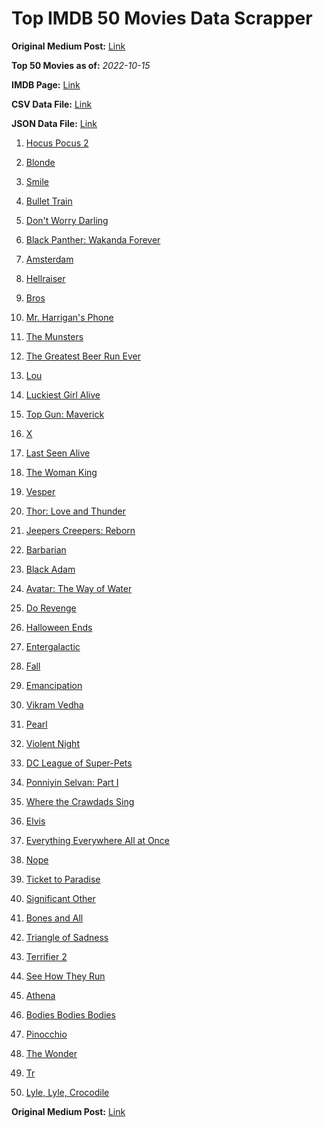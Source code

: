 # Top IMDB 50 Movies Data Scrapper

**Original Medium Post:** [Link](https://medium.com/@nishantsahoo/which-movie-should-i-watch-5c83a3c0f5b1) 

**Top 50 Movies as of:** _2022-10-15_

**IMDB Page:** [Link](http://www.imdb.com/search/title?release_date=2022,2022&title_type=feature)

**CSV Data File:** [Link](/Data/data.csv)

**JSON Data File:** [Link](/Data/data.json)

1. [Hocus Pocus 2](https://www.imdb.com/title/tt11909878/?ref_=adv_li_tt)

2. [Blonde](https://www.imdb.com/title/tt1655389/?ref_=adv_li_tt)

3. [Smile](https://www.imdb.com/title/tt15474916/?ref_=adv_li_tt)

4. [Bullet Train](https://www.imdb.com/title/tt12593682/?ref_=adv_li_tt)

5. [Don't Worry Darling](https://www.imdb.com/title/tt10731256/?ref_=adv_li_tt)

6. [Black Panther: Wakanda Forever](https://www.imdb.com/title/tt9114286/?ref_=adv_li_tt)

7. [Amsterdam](https://www.imdb.com/title/tt10304142/?ref_=adv_li_tt)

8. [Hellraiser](https://www.imdb.com/title/tt0887261/?ref_=adv_li_tt)

9. [Bros](https://www.imdb.com/title/tt9731598/?ref_=adv_li_tt)

10. [Mr. Harrigan's Phone](https://www.imdb.com/title/tt12908110/?ref_=adv_li_tt)

11. [The Munsters](https://www.imdb.com/title/tt14813212/?ref_=adv_li_tt)

12. [The Greatest Beer Run Ever](https://www.imdb.com/title/tt10268488/?ref_=adv_li_tt)

13. [Lou](https://www.imdb.com/title/tt5315210/?ref_=adv_li_tt)

14. [Luckiest Girl Alive](https://www.imdb.com/title/tt4595186/?ref_=adv_li_tt)

15. [Top Gun: Maverick](https://www.imdb.com/title/tt1745960/?ref_=adv_li_tt)

16. [X](https://www.imdb.com/title/tt13560574/?ref_=adv_li_tt)

17. [Last Seen Alive](https://www.imdb.com/title/tt10242388/?ref_=adv_li_tt)

18. [The Woman King](https://www.imdb.com/title/tt8093700/?ref_=adv_li_tt)

19. [Vesper](https://www.imdb.com/title/tt20225374/?ref_=adv_li_tt)

20. [Thor: Love and Thunder](https://www.imdb.com/title/tt10648342/?ref_=adv_li_tt)

21. [Jeepers Creepers: Reborn](https://www.imdb.com/title/tt14121726/?ref_=adv_li_tt)

22. [Barbarian](https://www.imdb.com/title/tt15791034/?ref_=adv_li_tt)

23. [Black Adam](https://www.imdb.com/title/tt6443346/?ref_=adv_li_tt)

24. [Avatar: The Way of Water](https://www.imdb.com/title/tt1630029/?ref_=adv_li_tt)

25. [Do Revenge](https://www.imdb.com/title/tt13327038/?ref_=adv_li_tt)

26. [Halloween Ends](https://www.imdb.com/title/tt10665342/?ref_=adv_li_tt)

27. [Entergalactic](https://www.imdb.com/title/tt10687116/?ref_=adv_li_tt)

28. [Fall](https://www.imdb.com/title/tt15325794/?ref_=adv_li_tt)

29. [Emancipation](https://www.imdb.com/title/tt12530246/?ref_=adv_li_tt)

30. [Vikram Vedha](https://www.imdb.com/title/tt13131350/?ref_=adv_li_tt)

31. [Pearl](https://www.imdb.com/title/tt18925334/?ref_=adv_li_tt)

32. [Violent Night](https://www.imdb.com/title/tt12003946/?ref_=adv_li_tt)

33. [DC League of Super-Pets](https://www.imdb.com/title/tt8912936/?ref_=adv_li_tt)

34. [Ponniyin Selvan: Part I](https://www.imdb.com/title/tt10701074/?ref_=adv_li_tt)

35. [Where the Crawdads Sing](https://www.imdb.com/title/tt9411972/?ref_=adv_li_tt)

36. [Elvis](https://www.imdb.com/title/tt3704428/?ref_=adv_li_tt)

37. [Everything Everywhere All at Once](https://www.imdb.com/title/tt6710474/?ref_=adv_li_tt)

38. [Nope](https://www.imdb.com/title/tt10954984/?ref_=adv_li_tt)

39. [Ticket to Paradise](https://www.imdb.com/title/tt14109724/?ref_=adv_li_tt)

40. [Significant Other](https://www.imdb.com/title/tt15353964/?ref_=adv_li_tt)

41. [Bones and All](https://www.imdb.com/title/tt10168670/?ref_=adv_li_tt)

42. [Triangle of Sadness](https://www.imdb.com/title/tt7322224/?ref_=adv_li_tt)

43. [Terrifier 2](https://www.imdb.com/title/tt10403420/?ref_=adv_li_tt)

44. [See How They Run](https://www.imdb.com/title/tt13640696/?ref_=adv_li_tt)

45. [Athena](https://www.imdb.com/title/tt15445056/?ref_=adv_li_tt)

46. [Bodies Bodies Bodies](https://www.imdb.com/title/tt8110652/?ref_=adv_li_tt)

47. [Pinocchio](https://www.imdb.com/title/tt4593060/?ref_=adv_li_tt)

48. [The Wonder](https://www.imdb.com/title/tt9288822/?ref_=adv_li_tt)

49. [Tr](https://www.imdb.com/title/tt14444726/?ref_=adv_li_tt)

50. [Lyle, Lyle, Crocodile](https://www.imdb.com/title/tt14668630/?ref_=adv_li_tt)

**Original Medium Post:** [Link](https://medium.com/@nishantsahoo/which-movie-should-i-watch-5c83a3c0f5b1) 
